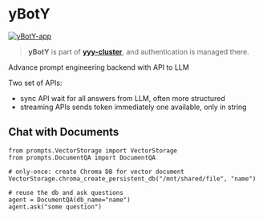 # yBotY

[![yBotY-app](https://github.com/yyyaaan/yBotY/actions/workflows/test-build-push-yBot.yaml/badge.svg)](https://github.com/yyyaaan/yBotY/actions/workflows/test-build-push-yBot.yaml)

> __yBotY__ is part of [__yyy-cluster__](https://github.com/yyyaaan/yyy-cluster/), and authentication is managed there.

Advance prompt engineering backend with API to LLM

Two set of APIs:
- sync API wait for all answers from LLM, often more structured
- streaming APIs sends token immediately one available, only in string


## Chat with Documents

```
from prompts.VectorStorage import VectorStorage
from prompts.DocumentQA import DocumentQA

# only-once: create Chroma DB for vector document
VectorStorage.chroma_create_persistent_db("/mnt/shared/file", "name")

# reuse the db and ask questions
agent = DocumentQA(db_name="name")
agent.ask("some question")
```